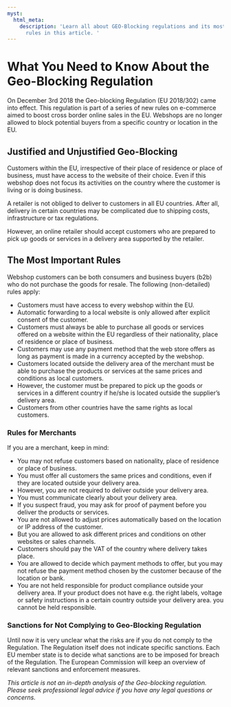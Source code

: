 ```yaml
---
myst:
  html_meta:
    description: 'Learn all about GEO-Blocking regulations and its most important
      rules in this article. '
---
```


<!-- source: https://support.hypernode.com/en/about/security/what-you-need-to-know-about-the-geo-blocking-regulation/ -->

# What You Need to Know About the Geo-Blocking Regulation

On December 3rd 2018 the Geo-blocking Regulation (EU 2018/302) came into effect. This regulation is part of a series of new rules on e-commerce aimed to boost cross border online sales in the EU. Webshops are no longer allowed to block potential buyers from a specific country or location in the EU.

## Justified and Unjustified Geo-Blocking

Customers within the EU, irrespective of their place of residence or place of business, must have access to the website of their choice. Even if this webshop does not focus its activities on the country where the customer is living or is doing business.

A retailer is not obliged to deliver to customers in all EU countries. After all, delivery in certain countries may be complicated due to shipping costs, infrastructure or tax regulations.

However, an online retailer should accept customers who are prepared to pick up goods or services in a delivery area supported by the retailer.

## The Most Important Rules

Webshop customers can be both consumers and business buyers (b2b) who do not purchase the goods for resale. The following (non-detailed) rules apply:

- Customers must have access to every webshop within the EU.
- Automatic forwarding to a local website is only allowed after explicit consent of the customer.
- Customers must always be able to purchase all goods or services offered on a website within the EU regardless of their nationality, place of residence or place of business.
- Customers may use any payment method that the web store offers as long as payment is made in a currency accepted by the webshop.
- Customers located outside the delivery area of the merchant must be able to purchase the products or services at the same prices and conditions as local customers.
- However, the customer must be prepared to pick up the goods or services in a different country if he/she is located outside the supplier’s delivery area.
- Customers from other countries have the same rights as local customers.

### Rules for Merchants

If you are a merchant, keep in mind:

- You may not refuse customers based on nationality, place of residence or place of business.
- You must offer all customers the same prices and conditions, even if they are located outside your delivery area.
- However, you are not required to deliver outside your delivery area.
- You must communicate clearly about your delivery area.
- If you suspect fraud, you may ask for proof of payment before you deliver the products or services.
- You are not allowed to adjust prices automatically based on the location or IP address of the customer.
- But you are allowed to ask different prices and conditions on other websites or sales channels.
- Customers should pay the VAT of the country where delivery takes place.
- You are allowed to decide which payment methods to offer, but you may not refuse the payment method chosen by the customer because of the location or bank.
- You are not held responsible for product compliance outside your delivery area. If your product does not have e.g. the right labels, voltage or safety instructions in a certain country outside your delivery area. you cannot be held responsible.

### Sanctions for Not Complying to Geo-Blocking Regulation

Until now it is very unclear what the risks are if you do not comply to the Regulation. The Regulation itself does not indicate specific sanctions. Each EU member state is to decide what sanctions are to be imposed for breach of the Regulation. The European Commission will keep an overview of relevant sanctions and enforcement measures.

*This article is not an in-depth analysis of the Geo-blocking regulation. Please seek professional legal advice if you have any legal questions or concerns.*
